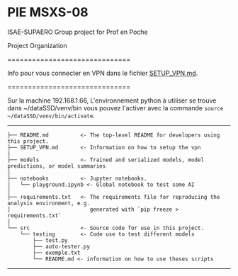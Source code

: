 PIE MSXS-08
==============================

ISAE-SUPAERO Group project for Prof en Poche

Project Organization


==============================

Info pour vous connecter en VPN dans le fichier [SETUP_VPN.md](./SETUP_VPN.md).

==============================

Sur la machine 192.168.1.66,
L'environnement python à utiliser se trouve dans ~/dataSSD/venv/bin
vous pouvez l'activer avec la commande `source ~/dataSSD/venv/bin/activate`.

------------

    ├── README.md          <- The top-level README for developers using this project.
    ├── SETUP_VPN.md       <- Information on how to setup the vpn
    |
    ├── models             <- Trained and serialized models, model predictions, or model summaries
    │
    ├── notebooks          <- Jupyter notebooks. 
    |   └── playground.ipynb <- Global notebook to test some AI
    │
    ├── requirements.txt   <- The requirements file for reproducing the analysis environment, e.g.
    │                         generated with `pip freeze > requirements.txt`
    │
    └── src                <- Source code for use in this project.
        └── testing        <- Code use to test different models
            ├── test.py
            ├── auto-tester.py
            ├── exemple.txt
            └── README.md <- information on how to use theses scripts

--------
